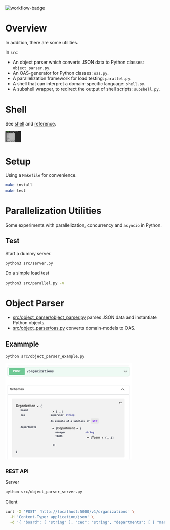 ![workflow-badge](https://github.com/voschezang/mash/actions/workflows/python-app.yml/badge.svg)

# Overview

In addition, there are some utilities.

In `src`:

- An object parser which converts JSON data to Python classes: `object_parser.py`.
- An OAS-generator for Python classes: `oas.py`.
- A parallelization framework for load testing: `parallel.py`.
- A shell that can interpret a domain-specific language: `shell.py`.
- A subshell wrapper, to redirect the output of shell scripts: `subshell.py`.

# Shell

See [shell](SHELL.md) and [reference](SHELL_REFERENCE.md).

<img src="img/shell_dropdown.png" style="max-width: 10%" alt="Example of a shell with a dropdown completion menu">

# Setup

Using a `Makefile` for convenience.

```sh
make install
make test
```

# Parallelization Utilities

Some experiments with parallelization, concurrency and `asyncio` in Python.

## Test

Start a dummy server.

```sh
python3 src/server.py
```

Do a simple load test

```sh
python3 src/parallel.py -v
```

# Object Parser

- [src/object_parser/object_parser.py](object_parser.py) parses JSON data and instantiate Python objects.
- [src/object_parser/oas.py](oas.py) converts domain-models to OAS.

## Exammple

```sh
python src/object_parser_example.py
```

<img src="https://github.com/voschezang/data-science-templates/blob/main/img/generated_oas.png?raw=true" style="width: 400px" alt="OAS Example">

### REST API

Server

```sh
python src/object_parser_server.py
```

Client

```sh
curl -X 'POST' 'http://localhost:5000/v1/organizations' \
  -H 'Content-Type: application/json' \
  -d '{ "board": [ "string" ], "ceo": "string", "departments": [ { "manager": "string", "teams": [ { "manager": "string", "members": [ "string" ], "team_type": "A", "active": true, "capacity": 0, "value": 0 } ] } ] }'
```
